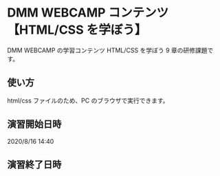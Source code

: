 # DMM WEBCAMP コンテンツ【HTML/CSS を学ぼう】

DMM WEBCAMP の学習コンテンツ HTML/CSS を学ぼう 9 章の研修課題です。

## 使い方

html/css ファイルのため、PC のブラウザで実行できます。

## 演習開始日時

2020/8/16 14:40

## 演習終了日時

